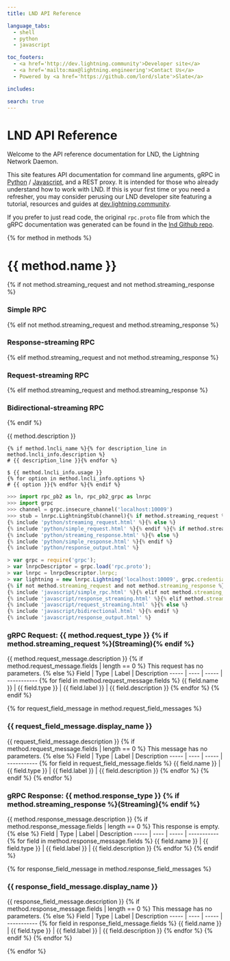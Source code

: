 ```yaml
---
title: LND API Reference

language_tabs:
  - shell
  - python
  - javascript

toc_footers:
  - <a href='http://dev.lightning.community'>Developer site</a>
  - <a href='mailto:max@lightning.engineering'>Contact Us</a>
  - Powered by <a href='https://github.com/lord/slate'>Slate</a>

includes:

search: true
---
```


# LND API Reference

Welcome to the API reference documentation for LND, the Lightning Network
Daemon.

This site features API documentation for command line arguments, gRPC in
[Python](//dev.lightning.community/guides/python-grpc/) /
[Javascript](//dev.lightning.community/guides/python-grpc/), and a REST proxy.
It is intended for those who already understand how to work with LND. If this is
your first time or you need a refresher, you may consider perusing our LND
developer site featuring a tutorial, resources and guides at
[dev.lightning.community](//dev.lightning.community).

If you prefer to just read code, the original `rpc.proto` file from which
the gRPC documentation was generated can be found in the [lnd Github
repo](https://github.com/lightningnetwork/lnd/blob/master/lnrpc/rpc.proto).

{% for method in methods %}

# {{ method.name }}
{% if not method.streaming_request and not method.streaming_response %}
### Simple RPC
{% elif not method.streaming_request and method.streaming_response %}
### Response-streaming RPC
{% elif method.streaming_request and not method.streaming_response %}
### Request-streaming RPC
{% elif method.streaming_request and method.streaming_response %}
### Bidirectional-streaming RPC
{% endif %}

{{ method.description }}

```shell
{% if method.lncli_name %}{% for description_line in method.lncli_info.description %}
# {{ description_line }}{% endfor %}

$ {{ method.lncli_info.usage }}
{% for option in method.lncli_info.options %}
# {{ option }}{% endfor %}{% endif %}
```

```python
>>> import rpc_pb2 as ln, rpc_pb2_grpc as lnrpc
>>> import grpc
>>> channel = grpc.insecure_channel('localhost:10009')
>>> stub = lnrpc.LightningStub(channel){% if method.streaming_request %}
{% include 'python/streaming_request.html' %}{% else %}
{% include 'python/simple_request.html' %}{% endif %}{% if method.streaming_response %}
{% include 'python/streaming_response.html' %}{% else %}
{% include 'python/simple_response.html' %}{% endif %}
{% include 'python/response_output.html' %}
```

```javascript
> var grpc = require('grpc');
> var lnrpcDescriptor = grpc.load('rpc.proto');
> var lnrpc = lnrpcDescriptor.lnrpc;
> var lightning = new lnrpc.Lightning('localhost:10009', grpc.credentials.createInsecure());
{% if not method.streaming_request and not method.streaming_response %} 
{% include 'javascript/simple_rpc.html' %}{% elif not method.streaming_request and method.streaming_response %}
{% include 'javascript/response_streaming.html' %}{% elif method.streaming_request and not method.streaming_response %}
{% include 'javascript/request_streaming.html' %}{% else %}
{% include 'javascript/bidirectional.html' %}{% endif %}
{% include 'javascript/response_output.html' %}
```

### gRPC Request: {{ method.request_type }} {% if method.streaming_request %}(Streaming){% endif %}

{{ method.request_message.description }}
{% if method.request_message.fields | length == 0 %}
This request has no parameters.
{% else %}
Field | Type | Label | Description
----- | ---- | ----- | ----------- {% for field in method.request_message.fields %}
{{ field.name }} | {{ field.type }} | {{ field.label }} | {{ field.description }} {% endfor %}
{% endif %}

{% for request_field_message in method.request_field_messages %}
### {{ request_field_message.display_name }}
{{ request_field_message.description }}
{% if method.request_message.fields | length == 0 %}
This message has no parameters.
{% else %}
Field | Type | Label | Description
----- | ---- | ----- | ----------- {% for field in request_field_message.fields %}
{{ field.name }} | {{ field.type }} | {{ field.label }} | {{ field.description }} {% endfor %}
{% endif %}
{% endfor %}

### gRPC Response: {{ method.response_type }} {% if method.streaming_response %}(Streaming){% endif %}

{{ method.response_message.description }}
{% if method.response_message.fields | length == 0 %}
This response is empty.
{% else %}
Field | Type | Label | Description
----- | ---- | ----- | ----------- {% for field in method.response_message.fields %}
{{ field.name }} | {{ field.type }} | {{ field.label }} | {{ field.description }} {% endfor %}
{% endif %}

{% for response_field_message in method.response_field_messages %}
### {{ response_field_message.display_name }}
{{ response_field_message.description }}
{% if method.response_message.fields | length == 0 %}
This message has no parameters.
{% else %}
Field | Type | Label | Description
----- | ---- | ----- | ----------- {% for field in response_field_message.fields %}
{{ field.name }} | {{ field.type }} | {{ field.label }} | {{ field.description }} {% endfor %}
{% endif %}
{% endfor %}

{% endfor %}

